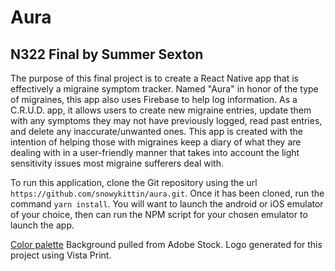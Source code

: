 # Aura

## N322 Final by Summer Sexton

The purpose of this final project is to create a React Native app that is effectively a migraine symptom tracker. Named "Aura" in honor of the type of migraines, this app also uses Firebase to help log information. As a C.R.U.D. app, it allows users to create new migraine entries, update them with any symptoms they may not have previously logged, read past entries, and delete any inaccurate/unwanted ones. This app is created with the intention of helping those with migraines keep a diary of what they are dealing with in a user-friendly manner that takes into account the light sensitivity issues most migraine sufferers deal with.

To run this application, clone the Git repository using the url `https://github.com/snowykittin/aura.git`. Once it has been cloned, run the command `yarn install`. You will want to launch the android or iOS emulator of your choice, then can run the NPM script for your chosen emulator to launch the app.

[Color palette](https://coolors.co/d6c3c9-b49082-98473e-a37c40-07090f)
Background pulled from Adobe Stock.
Logo generated for this project using Vista Print.

